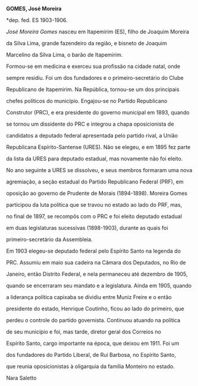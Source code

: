 **GOMES, José Moreira**



\*dep. fed. ES 1903-1906.



*José Moreira Gomes* nasceu em Itapemirim (ES), filho de Joaquim Moreira

da Silva Lima, grande fazendeiro da região, e bisneto de Joaquim

Marcelino da Silva Lima, o barão de Itapemirim.



Formou-se em medicina e exerceu sua profissão na cidade natal, onde

sempre residiu. Foi um dos fundadores e o primeiro-secretário do Clube

Republicano de Itapemirim. Na República, tornou-se um dos principais

chefes políticos do município. Engajou-se no Partido Republicano

Construtor (PRC), e era presidente do governo municipal em 1893, quando

se tornou um dissidente do PRC e integrou a chapa oposicionista de

candidatos a deputado federal apresentada pelo partido rival, a União

Republicana Espírito-Santense (URES). Não se elegeu, e em 1895 fez parte

da lista da URES para deputado estadual, mas novamente não foi eleito.

No ano seguinte a URES se dissolveu, e seus membros formaram uma nova

agremiação, a seção estadual do Partido Republicano Federal (PRF), em

oposição ao governo de Prudente de Morais (1894-1898). Moreira Gomes

participou da luta política que se travou no estado ao lado do PRF, mas,

no final de 1897, se recompôs com o PRC e foi eleito deputado estadual

em duas legislaturas sucessivas (1898-1903), durante as quais foi

primeiro-secretário da Assembleia.



Em 1903 elegeu-se deputado federal pelo Espírito Santo na legenda do

PRC. Assumiu em maio sua cadeira na Câmara dos Deputados, no Rio de

Janeiro, então Distrito Federal, e nela permaneceu até dezembro de 1905,

quando se encerraram seu mandato e a legislatura. Ainda em 1905, quando

a liderança política capixaba se dividiu entre Muniz Freire e o então

presidente do estado, Henrique Coutinho, ficou ao lado do primeiro, que

perdeu o controle do partido governista. Continuou atuando na política

de seu município e foi, mas tarde, diretor geral dos Correios no

Espírito Santo, cargo importante na época, que deixou em 1911. Foi um

dos fundadores do Partido Liberal, de Rui Barbosa, no Espírito Santo,

que reunia oposicionistas à oligarquia da família Monteiro no estado.



Nara Saletto



